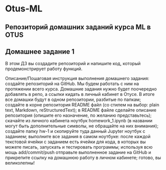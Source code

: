 # Otus-ML
## Репозиторий домашних заданий курса ML в OTUS

## Домашнее задание 1
В этом ДЗ вы создадите репозиторий и напишите код, который продемонстрирует работу функций.


Описание/Пошаговая инструкция выполнения домашнего задания:
создайте репозиторий на GitHub. Мы будем работать с ним на протяжении всего курса. Домашние задания нужно будет поочередно добавлять в репо, а ссылки кидать в личный кабинет в Отусе. В итоге все домашки будут в одном репозитории, разбитые по папкам;
создайте в корне репозитория README файл (со стилем на выбор: plain text, Markdown, reStructuredText);
в README файле сделайте описание репозитория (опишите его назначение, по желанию представьтесь);
скачайте из личного кабинета ноутбук homework_1.ipynb (в названии могут быть дополнительные символы, не обращайте на них внимания);
создайте папку hw-1 и скопируйте туда данный Jupyter ноутбук с заданием;
выполните все задания в самом ноутбуке: после каждой текстовой ячейки с заданием есть ячейки для кода, в которых вы можете писать, запускать и тестировать программы;
используя всю мощь add/commit/push отправьте выполненное задание на GitHub и прикрепите ссылку на домашнюю работу в личном кабинете;
готово, вы великолепны!
